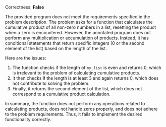 Correctness: **False**

The provided program does not meet the requirements specified in the problem description. The problem asks for a function that calculates the cumulative product of all non-zero numbers in a list, resetting the product when a zero is encountered. However, the annotated program does not perform any multiplication or accumulation of products. Instead, it has conditional statements that return specific integers (0 or the second element of the list) based on the length of the list.

Here are the issues:

1. The function checks if the length of `my_list` is even and returns 0, which is irrelevant to the problem of calculating cumulative products.
2. It then checks if the length is at least 3 and again returns 0, which does not contribute to solving the problem.
3. Finally, it returns the second element of the list, which does not correspond to a cumulative product calculation.

In summary, the function does not perform any operations related to calculating products, does not handle zeros properly, and does not adhere to the problem requirements. Thus, it fails to implement the desired functionality correctly.